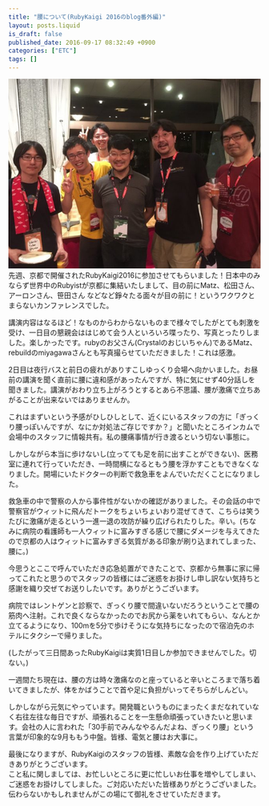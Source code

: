 ```yaml
---
title: "腰について(RubyKaigi 2016のblog番外編)"
layout: posts.liquid
is_draft: false
published_date: 2016-09-17 08:32:49 +0900
categories: ["ETC"]
tags: []
---
```


 ![cr1apt9uiaaorfa](/public/images/2017/09/a9b80-0bsvnblfc6ov1y0-r.jpg)先週、京都で開催されたRubyKaigi2016に参加させてもらいました！日本中のみならず世界中のRubyistが京都に集結いたしまして、目の前にMatz、松田さん、アーロンさん、笹田さん などなど錚々たる面々が目の前に！というワクワクとまらないカンファレンスでした。

講演内容はなるほど！なものからわからないものまで様々でしたがとても刺激を受け、一日目の懇親会ははじめて会う人といろいろ喋ったり、写真とったりしました。楽しかったです。rubyのお父さん(Crystalのおじいちゃん)であるMatz、rebuildのmiyagawaさんとも写真撮らせていただきました！これは感激。

2日目は夜行バスと前日の疲れがありすこしゆっくり会場へ向かいました。お昼前の講演を聞く直前に腰に違和感があったんですが、特に気にせず40分話しを聞きました。講演がおわり立ち上がろうとするとあら不思議、腰が激痛で立ちあがることが出来ないではありませんか。

これはまずいという予感がひしひしとして、近くにいるスタッフの方に「ぎっくり腰っぽいんですが、なにか対処法ご存じですか？」と聞いたところインカムで会場中のスタッフに情報共有。私の腰痛事情が行き渡るという切ない事態に。

しかしながら本当に歩けないし(立ってても足を前に出すことができない)、医務室に連れて行っていただき、一時間横になるともう腰を浮かすこともできなくなりました。開場にいたドクターの判断で救急車をよんでいただくことになりました。

救急車の中で警察の人から事件性がないかの確認がありました。その会話の中で警察官がウィットに飛んだトークをちょいちょいおり混ぜてきて、こちらは笑うたびに激痛が走るという一進一退の攻防が繰り広げられたりした。辛い。(ちなみに病院の看護師も一人ウィットに富みすぎる感じで腰にダメージを与えてきたので京都の人はウィットに富みすぎる気質がある印象が刷り込まれてしまった、腰に。)

今思うとここで呼んでいただき応急処置ができたことで、京都から無事に家に帰ってこれたと思うのでスタッフの皆様にはご迷惑をお掛けし申し訳ない気持ちと感謝を織り交ぜてお送りしたいです。ありがとうございます。

病院ではレントゲンと診察で、ぎっくり腰で間違いないだろうということで腰の筋肉へ注射。これで良くならなかったのでお尻から薬をいれてもらい、なんとか立てるようになり、100mを5分で歩けそうにな気持ちになったので宿泊先のホテルにタクシーで帰りました。

(したがって三日間あったRubyKaigiは実質1日目しか参加できませんでした。切ない。)

一週間たち現在は、腰の方は時々激痛なのと座っていると辛いところまで落ち着いてきましたが、体をかばうことで首や足に負担がいってそちらがしんどい。

しかしながら元気にやっています。開発職というものにまったくまだなれていなく右往左往な毎日ですが、頑張れることを一生懸命頑張っていきたいと思います。会社の人に言われた「30手前でみんなやるんだよね、ぎっくり腰」という言葉が印象的な9月ももう中盤。皆様、電気と腰はお大事に。

最後になりますが、RubyKaigiのスタッフの皆様、素敵な会を作り上げていただきありがとうございます。  
こと私に関しましては、お忙しいところに更に忙しいお仕事を増やしてしまい、ご迷惑をお掛けしてしました。ご対応いただいた皆様ありがとうございました。伝わらないかもしれませんがこの場にて御礼をさせていただきます。


